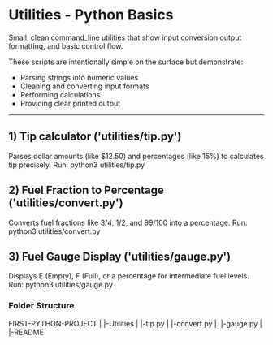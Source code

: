 #  Utilities - Python Basics

Small, clean command_line utilities that show input conversion output formatting, and basic control flow.

These scripts are intentionally simple on the surface but demonstrate: 
- Parsing strings into numeric values
- Cleaning and converting input formats
- Performing calculations
- Providing clear printed output

---

## 1) Tip calculator ('utilities/tip.py') 
Parses dollar amounts (like $12.50) and percentages (like 15%) to calculates tip precisely. 
Run:
python3 utilities/tip.py

## 2) Fuel Fraction to Percentage ('utilities/convert.py')
Converts fuel fractions like 3/4, 1/2, and 99/100 into a percentage.
Run:
python3 utilities/convert.py

## 3) Fuel Gauge Display ('utilities/gauge.py')
Displays E (Empty), F (Full), or a percentage for intermediate fuel levels.
Run:
python3 utilities/gauge.py

### Folder Structure
FIRST-PYTHON-PROJECT
| 
|-Utilities
|   |-tip.py
|   |-convert.py
|.  |-gauge.py
|
|-README